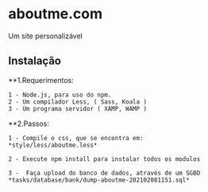 # aboutme.com
Um site personalizável

## Instalação

**1\.Requerimentos:
~~~
1 - Node.js, para uso do npm.
2 - Um compilador Less, ( Sass, Koala )
3 - Um programa servidor ( XAMP, WAMP )
~~~

**2\.Passos:
~~~
1 - Compile o css, que se encontra em:
*style/less/aboutme.less*
~~~

~~~
2 - Execute npm install para instalar todos os modulos
~~~

~~~
3 -  Faça upload do banco de dados, através de um SGBD
*tasks/database/bank/dump-aboutme-202102081151.sql*
~~~